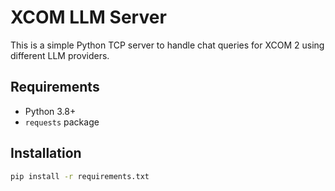 # XCOM LLM Server

This is a simple Python TCP server to handle chat queries for XCOM 2 using different LLM providers.

## Requirements

- Python 3.8+
- `requests` package

## Installation

```bash
pip install -r requirements.txt